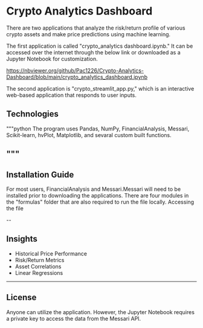 # Crypto Analytics Dashboard

There are two applications that analyze the risk/return profile of various crypto assets and make price predictions using machine learning.

The first application is called "crypto_analytics dashboard.ipynb." It can be accessed over the internet through the below link or downloaded as a Jupyter Notebook for customization.

https://nbviewer.org/github/Pac1226/Crypto-Analytics-Dashboard/blob/main/crypto_analytics_dashboard.ipynb

The second application is "crypto_streamlit_app.py," which is an interactive web-based application that responds to user inputs.

## Technologies

"""python
The program uses Pandas, NumPy, FinancialAnalysis, Messari, Scikit-learn, hvPlot, Matplotlib, and sevaral custom built functions.
  
"""
---

## Installation Guide

For most users, FinancialAnalysis and Messari.Messari will need to be installed prior to downloading the applications. There are four modules in the "formulas" folder that are also required to run the file locally. Accessing the file

--

## Insights

* Historical Price Performance
* Risk/Return Metrics
* Asset Correlations
* Linear Regressions

---

## License

Anyone can utilize the application. However, the Jupyter Notebook requires a private key to access the data from the Messari API.
